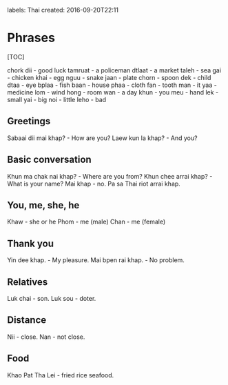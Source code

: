 labels: Thai
created: 2016-09-20T22:11

# Phrases

[TOC]

chork dii - good luck
tamruat - a policeman
dtlaat - a market
taleh - sea
gai - chicken
khai - egg
nguu - snake
jaan - plate
chorn - spoon
dek - child
dtaa - eye
bplaa - fish
baan - house
phaa - cloth
fan - tooth
man - it
yaa - medicine
lom - wind
hong - room
wan - a day
khun - you
meu - hand
lek - small
yai - big
noi - little
leho - bad

## Greetings

Sabaai dii mai khap? - How are you?
Laew kun la khap? - And you?

## Basic conversation

Khun ma chak nai khap? - Where are you from?
Khun chee arrai khap? - What is your name?
Mai khap - no.
Pa sa Thai riot arrai khap.

## You, me, she, he

Khaw - she or he
Phom - me (male)
Chan - me (female)

## Thank you

Yin dee khap. - My pleasure.
Mai bpen rai khap. - No problem.

## Relatives

Luk chai - son.
Luk sou - doter.

## Distance

Nii - close.
Nan - not close.

## Food

Khao Pat Tha Lei - fried rice seafood.